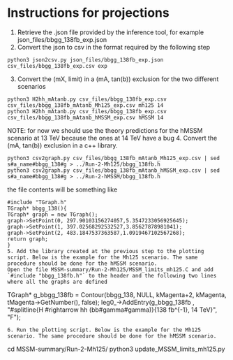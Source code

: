 
# Instructions for projections      
1. Retrieve the .json file provided by the inference tool, for example json_files/bbgg_138fb_exp.json
2. Convert the json to csv in the format required by the following step
```
python3 json2csv.py json_files/bbgg_138fb_exp.json csv_files/bbgg_138fb_exp.csv exp
```
3. Convert the (mX, limit) in a (mA, tan(b)) exclusion for the two different scenarios
```
python3 H2hh_mAtanb.py csv_files/bbgg_138fb_exp.csv csv_files/bbgg_138fb_mAtanb_Mh125_exp.csv mh125 14
python3 H2hh_mAtanb.py csv_files/bbgg_138fb_exp.csv csv_files/bbgg_138fb_mAtanb_hMSSM_exp.csv hMSSM 14
```
NOTE: for now we should use the theory predictions for the hMSSM scenario at 13 TeV because the ones at 14 TeV have a bug
4. Convert the (mA, tan(b)) exclusion in a c++ library.
```
python3 csv2graph.py csv_files/bbgg_138fb_mAtanb_Mh125_exp.csv | sed s#a_name#bbgg_138#g > ../Run-2-Mh125/bbgg_138fb.h
python3 csv2graph.py csv_files/bbgg_138fb_mAtanb_hMSSM_exp.csv | sed s#a_name#bbgg_138#g > ../Run-2-hMSSM/bbgg_138fb.h
```
the file contents will be something like
```
#include "TGraph.h"
TGraph* bbgg_138(){
TGraph* graph = new TGraph();
graph->SetPoint(0, 297.90103156274057,5.3547233056925645);
graph->SetPoint(1, 397.02568292532527,3.85627878981041);
graph->SetPoint(2, 483.1847537363587,1.0919467102567268);
return graph;
}
5. Add the library created at the previous step to the plotting script. Below is the example for the Mh125 scenario. The same procedure should be done for the hMSSM scenario.
Open the file MSSM-summary/Run-2-Mh125/MSSM_limits_mh125.C and add             
`#include "bbgg_138fb.h"` to the header and the following two lines where all the graphs are defined
```
TGraph* g_bbgg_138fb = Contour(bbgg_138, NULL, kMagenta+2, kMagenta, tMagenta->GetNumber(), false); 
leg0_->AddEntry(g_bbgg_138fb , "#splitline{H #rightarrow hh (bb#gamma#gamma)}{138 fb^{-1}, 14 TeV}", "F");
```
6. Run the plotting script. Below is the example for the Mh125 scenario. The same procedure should be done for the hMSSM scenario.
```
cd MSSM-summary/Run-2-Mh125/
python3 update_MSSM_limits_mh125.py
```

